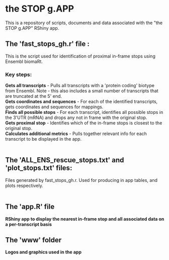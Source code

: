 # the STOP g.APP
This is a repository of scripts, documents and data associated with the "the STOP g.APP" RShiny app.
<br />
## The 'fast_stops_gh.r' file : 
This is the script used for identification of proximal in-frame stops using Ensembl biomaRt. <br />
### Key steps: 
**Gets all transcripts** - Pulls all transcripts with a 'protein coding' biotype from Ensembl. Note - this also includes a small number of transcripts that are truncated at the 5' end. <br />
**Gets coordinates and sequences** - For each of the identified transcripts, gets coordinates and sequences for mappings. <br />
**Finds all possible stops** - For each transcript, identifies all possible stops in the 3'UTR (mRNA) and drops any not in frame with the original stop. <br />
**Gets proximal stop** - Identifies which of the in-frame stops is closest to the original stop. <br />
**Calculates additional metrics** - Pulls together relevant info for each transcript to be displayed in the app. <br />
<br />
## The 'ALL_ENS_rescue_stops.txt' and 'plot_stops.txt' files: 
Files generated by fast_stops_gh.r. Used for producing in app tables, and plots respectively. <br/>
<br />
## The 'app.R' file 
**RShiny app to display the nearest in-frame stop and all associated data on a per-transcript basis**
## The 'www' folder 
**Logos and graphics used in the app**

